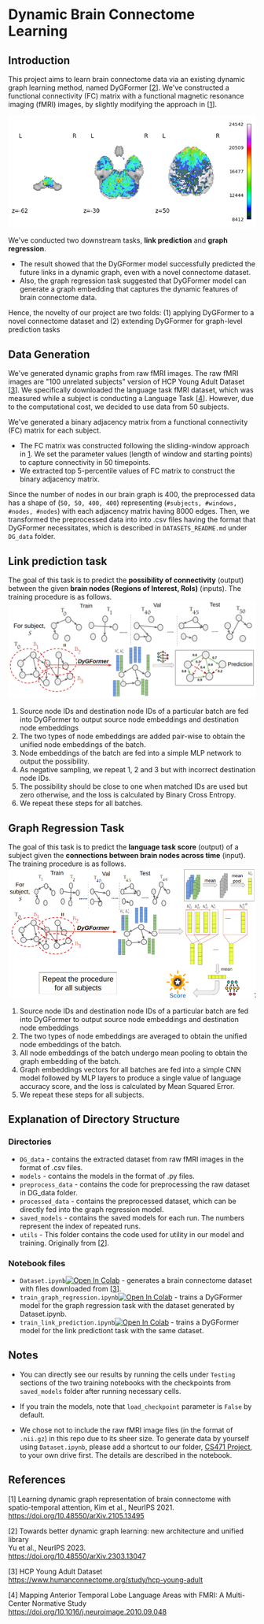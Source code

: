 # Dynamic Brain Connectome Learning


## Introduction
This project aims to learn brain connectome data via an existing dynamic graph learning method, named DyGFormer [[2](#2)]. We've constructed a functional connectivity (FC) matrix with a functional magnetic resonance imaging (fMRI) images, by slightly modifying the approach in [[1](#1)].

![](./figures/rois.png)

We've conducted two downstream tasks, **link prediction** and **graph regression**.  
- The result showed that the DyGFormer model successfully predicted the future links in a dynamic graph, even with a novel connectome dataset.  
- Also, the graph regression task suggested that DyGFormer model can generate a graph embedding that captures the dynamic features of brain connectome data. 

Hence, the novelty of our project are two folds: (1) applying DyGFormer to a novel connectome dataset and (2) extending DyGFormer for graph-level prediction tasks

## Data Generation
We've generated dynamic graphs from raw fMRI images. The raw fMRI images are "100 unrelated subjects" version of HCP Young Adult Dataset [[3](#3)]. We specifically downloaded the language task fMRI dataset, which was measured while a subject is conducting a Language Task [[4](#4)]. However, due to the computational cost, we decided to use data from 50 subjects.  

We've generated a binary adjacency matrix from a functional connectivity (FC) matrix for each subject. 
- The FC matrix was constructed following the sliding-window approach in [1](#1). We set the parameter values (length of window and starting points) to capture connectivity in 50 timepoints. 
- We extracted top 5-percentile values of FC matrix to construct the binary adjacency matrix. 

Since the number of nodes in our brain graph is 400, the preprocessed data has a shape of (`50, 50, 400, 400`) representing (`#subjects, #windows, #nodes, #nodes`) with each adjacency matrix having 8000 edges. Then, we transformed the preprocessed data into into .csv files having the format that DyGFormer necessitates, which is described in `DATASETS_README.md` under `DG_data` folder.


## Link prediction task
The goal of this task is to predict the **possibility of connectivity** (output) between the given **brain nodes (Regions of Interest, RoIs)** (inputs). The training procedure is as follows.
![link-prediction](./figures/link-prediction.png)
1. Source node IDs and destination node IDs of a particular batch are fed into DyGFormer to output source node embeddings and destination node embeddings
2. The two types of node embeddings are added pair-wise to obtain the unified node embeddings of the batch.
3. Node embeddings of the batch are fed into a simple MLP network to output the possibility.
4. As negative sampling, we repeat 1, 2 and 3 but with incorrect destination node IDs.
5. The possibility should be close to one when matched IDs are used but zero otherwise, and the loss is calculated by Binary Cross Entropy.
6. We repeat these steps for all batches.


## Graph Regression Task
The goal of this task is to predict the **language task score** (output) of a subject given the **connections between brain nodes across time** (input). The training procedure is as follows.
![graph-regression](./figures/graph-regression.png)
1. Source node IDs and destination node IDs of a particular batch are fed into DyGFormer to output source node embeddings and destination node embeddings
2. The two types of node embeddings are averaged to obtain the unified node embeddings of the batch.
2. All node embeddings of the batch undergo mean pooling to obtain the graph embedding of the batch.
3. Graph embeddings vectors for all batches are fed into a simple CNN model followed by MLP layers to produce a single value of language accuracy score, and the loss is calculated by Mean Squared Error.
4. We repeat these steps for all subjects.


## Explanation of Directory Structure
### Directories
- `DG_data` - contains the extracted dataset from raw fMRI images in the format of .csv files.  
- `models` - contains the models in the format of .py files.  
- `preprocess_data` - contains the code for preprocessing the raw dataset in DG_data folder.  
- `processed_data` - contains the preprocessed dataset, which can be directly fed into the graph regression model.
- `saved_models` - contains the saved models for each run. The numbers represent the index of repeated runs.  
- `utils` - This folder contains the code used for utility in our model and training. Originally from [[2](#2)].  

### Notebook files
- `Dataset.ipynb`[![Open In Colab](https://colab.research.google.com/assets/colab-badge.svg)](https://colab.research.google.com/drive/1p_sPPzM1iGggJY3ybhKbegV09Hk7zxzp?ouid=108513234514253875733&usp=drive_link) - generates a brain connectome dataset with files downloaded from [[3](#3)].  
- `train_graph_regression.ipynb`[![Open In Colab](https://colab.research.google.com/assets/colab-badge.svg)](https://colab.research.google.com/drive/10yn3wVxteUz_IbPmeqULnYEp85gwH_Ho?usp=sharing) - trains a DyGFormer model for the graph regression task with the dataset generated by Dataset.ipynb.  
- `train_link_prediction.ipynb`[![Open In Colab](https://colab.research.google.com/assets/colab-badge.svg)](https://colab.research.google.com/drive/1bPgCH95S6TAcPLajBXn31wU44-e2URrW?ouid=108513234514253875733&usp=drive_link) - trains a DyGFormer model for the link predictiont task with the same dataset.  



## Notes
- You can directly see our results by running the cells under `Testing` sections of the two training notebooks with the checkpoints from `saved_models` folder after running necessary cells. 
- If you train the models, note that `load_checkpoint` parameter is `False` by default. 

- We chose not to include the raw fMRI image files (in the format of `.nii.gz`) in this repo due to its sheer size. To generate data by yourself using `Dataset.ipynb`, please add a shortcut to our folder, [CS471 Project](https://drive.google.com/drive/folders/1VMn57KmlJ20DlviBlGufDC7vgdWIR9ni?usp=sharing), to your own drive first. The details are described in the notebook.  


## References
[<a name="1">1</a>] Learning dynamic graph representation of brain connectome with spatio-temporal attention, Kim et al., NeurIPS 2021.   
https://doi.org/10.48550/arXiv.2105.13495  

[<a name="2">2</a>] Towards better dynamic graph learning: new architecture and unified library  
Yu et al., NeurIPS 2023.  
https://doi.org/10.48550/arXiv.2303.13047  

[<a name="3">3</a>] HCP Young Adult Dataset  
https://www.humanconnectome.org/study/hcp-young-adult  

[<a name="4">4</a>] Mapping Anterior Temporal Lobe Language Areas with FMRI: A Multi-Center Normative Study  
https://doi.org/10.1016/j.neuroimage.2010.09.048  
